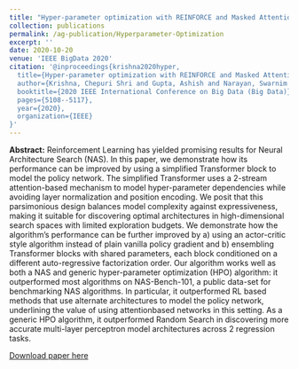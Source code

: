 ```yaml
---
title: "Hyper-parameter optimization with REINFORCE and Masked Attention Auto-regressive Density Estimators"
collection: publications
permalink: /ag-publication/Hyperparameter-Optimization
excerpt: ''
date: 2020-10-20
venue: 'IEEE BigData 2020'
citation: '@inproceedings{krishna2020hyper,
  title={Hyper-parameter optimization with REINFORCE and Masked Attention Auto-regressive Density Estimators},
  author={Krishna, Chepuri Shri and Gupta, Ashish and Narayan, Swarnim and Rai, Himanshu and Manchanda, Diksha},
  booktitle={2020 IEEE International Conference on Big Data (Big Data)},
  pages={5108--5117},
  year={2020},
  organization={IEEE}
}'
---
```


**Abstract:** Reinforcement Learning has yielded promising results for Neural Architecture Search (NAS). In this paper, we demonstrate how its performance can be improved by using a simplified Transformer block to model the policy network. The simplified Transformer uses a 2-stream attention-based mechanism to model hyper-parameter dependencies while avoiding layer normalization and position encoding. We posit that this parsimonious design balances model complexity against expressiveness, making it suitable for discovering optimal architectures in high-dimensional search spaces with limited exploration budgets. We demonstrate how the algorithm’s performance can be further improved by a) using an actor-critic style algorithm instead of plain vanilla policy gradient and b) ensembling Transformer blocks with shared parameters, each block conditioned on a different auto-regressive factorization order. Our algorithm works well as both a NAS and generic hyper-parameter optimization (HPO) algorithm: it outperformed most algorithms on NAS-Bench-101, a public data-set for benchmarking NAS algorithms. In particular, it outperformed RL based methods that use alternate architectures to model the policy network, underlining the value of using attentionbased networks in this setting. As a generic HPO algorithm, it outperformed Random Search in discovering more accurate multi-layer perceptron model architectures across 2 regression tasks.

[Download paper here](http://Ashish-Gupta03.github.io/files/Hyperparameter_Optimization.pdf)


